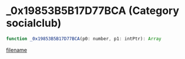 # _0x19853B5B17D77BCA (Category socialclub)

```js
function _0x19853B5B17D77BCA(p0: number, p1: intPtr): Array
```

[filename](_0x19853B5B17D77BCA_m.md ':include')